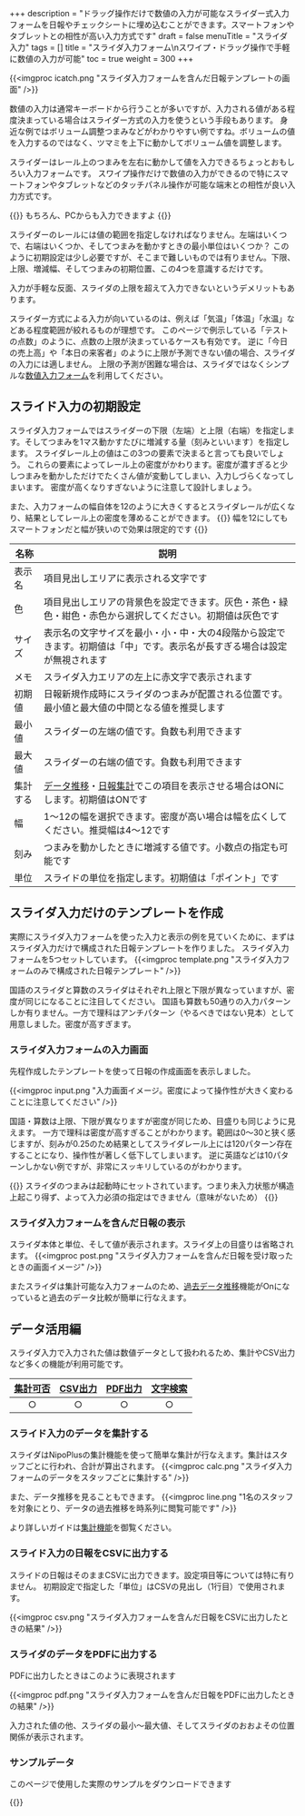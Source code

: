 +++
description = "ドラッグ操作だけで数値の入力が可能なスライダー式入力フォームを日報やチェックシートに埋め込むことができます。スマートフォンやタブレットとの相性が高い入力方式です"
draft = false
menuTitle = "スライダ入力"
tags = []
title = "スライダ入力フォーム\nスワイプ・ドラッグ操作で手軽に数値の入力が可能"
toc = true
weight = 300
+++

{{<imgproc icatch.png "スライダ入力フォームを含んだ日報テンプレートの画面" />}}

数値の入力は通常キーボードから行うことが多いですが、入力される値がある程度決まっている場合はスライダー方式の入力を使うという手段もあります。
身近な例ではボリューム調整つまみなどがわかりやすい例ですね。ボリュームの値を入力するのではなく、ツマミを上下に動かしてボリューム値を調整します。

スライダーはレール上のつまみを左右に動かして値を入力できるちょっとおもしろい入力フォームです。
スワイプ操作だけで数値の入力ができるので特にスマートフォンやタブレットなどのタッチパネル操作が可能な端末との相性が良い入力方式です。

{{<alice pos="right" icon="pc">}}
もちろん、PCからも入力できますよ
{{</alice>}}

スライダーのレールには値の範囲を指定しなければなりません。左端はいくつで、右端はいくつか、そしてつまみを動かすときの最小単位はいくつか？
このように初期設定は少し必要ですが、そこまで難しいものでは有りません。下限、上限、増減幅、そしてつまみの初期位置、この4つを意識するだけです。

入力が手軽な反面、スライダの上限を超えて入力できないというデメリットもあります。

スライダー方式による入力が向いているのは、例えば「気温」「体温」「水温」などある程度範囲が絞れるものが理想です。
このページで例示している「テストの点数」のように、点数の上限が決まっているケースも有効です。
逆に「今日の売上高」や「本日の来客者」のように上限が予測できない値の場合、スライダの入力には適しません。
上限の予測が困難な場合は、スライダではなくシンプルな[数値入力フォーム](/org/groupsetting/template/math/)を利用してください。

## スライド入力の初期設定

スライダ入力フォームではスライダーの下限（左端）と上限（右端）を指定します。そしてつまみを1マス動かすたびに増減する量（刻みといいます）を指定します。
スライダレール上の値はこの3つの要素で決まると言っても良いでしょう。
これらの要素によってレール上の密度がかわります。密度が濃すぎると少しつまみを動かしただけでたくさん値が変動してしまい、入力しづらくなってしまいます。
密度が高くなりすぎないように注意して設計しましょう。  

また、入力フォームの幅自体を12のように大きくするとスライダレールが広くなり、結果としてレール上の密度を薄めることができます。
{{<alice pos="right" icon="phone">}}
幅を12にしてもスマートフォンだと幅が狭いので効果は限定的です
{{</alice>}}

|名称|説明|
|---|---|
|表示名|項目見出しエリアに表示される文字です|
|色|項目見出しエリアの背景色を設定できます。灰色・茶色・緑色・紺色・赤色から選択してください。初期値は灰色です|
|サイズ|表示名の文字サイズを最小・小・中・大の4段階から設定できます。初期値は「中」です。表示名が長すぎる場合は設定が無視されます|
|メモ|スライダ入力エリアの左上に赤文字で表示されます|
|初期値|日報新規作成時にスライダのつまみが配置される位置です。最小値と最大値の中間となる値を推奨します|
|最小値|スライダーの左端の値です。負数も利用できます|
|最大値|スライダーの右端の値です。負数も利用できます|
|集計する|[データ推移](/report/read/analytics/)・[日報集計](/report/totalling/transition/)でこの項目を表示させる場合はONにします。初期値はONです|
|幅|1〜12の幅を選択できます。密度が高い場合は幅を広くしてください。推奨幅は4〜12です|
|刻み|つまみを動かしたときに増減する値です。小数点の指定も可能です|
|単位|スライドの単位を指定します。初期値は「ポイント」です|

## スライダ入力だけのテンプレートを作成

実際にスライダ入力フォームを使った入力と表示の例を見ていくために、まずはスライダ入力だけで構成された日報テンプレートを作りました。
スライダ入力フォームを5つセットしています。
{{<imgproc template.png "スライダ入力フォームのみで構成された日報テンプレート" />}}

国語のスライダと算数のスライダはそれぞれ上限と下限が異なっていますが、密度が同じになることに注目してください。
国語も算数も50通りの入力パターンしか有りません。一方で理科はアンチパターン（やるべきではない見本）として用意しました。密度が高すぎます。

### スライダ入力フォームの入力画面

先程作成したテンプレートを使って日報の作成画面を表示しました。

{{<imgproc input.png "入力画面イメージ。密度によって操作性が大きく変わることに注意してください" />}}

国語・算数は上限、下限が異なりますが密度が同じため、目盛りも同じように見えます。
一方で理科は密度が高すぎることがわかります。範囲は0〜30と狭く感じますが、刻みが0.25のため結果としてスライダレール上には120パターン存在することになり、操作性が著しく低下してしまいます。
逆に英語などは10パターンしかない例ですが、非常にスッキリしているのがわかります。

{{<alice pos="right" icon="here">}}
スライダのつまみは起動時にセットされています。つまり未入力状態が構造上起こり得ず、よって入力必須の指定はできません（意味がないため）
{{</alice>}}

### スライダ入力フォームを含んだ日報の表示

スライダ本体と単位、そして値が表示されます。スライダ上の目盛りは省略されます。
{{<imgproc post.png "スライダ入力フォームを含んだ日報を受け取ったときの画面イメージ" />}}

またスライダは集計可能な入力フォームのため、[過去データ推移](/report/read/analytics/)機能がOnになっていると過去のデータ比較が簡単に行なえます。

## データ活用編

スライダ入力で入力された値は数値データとして扱われるため、集計やCSV出力など多くの機能が利用可能です。

|[集計可否](/report/totalling/form/)|[CSV出力](/report/totalling/csv/)|[PDF出力](/report/read/pdf/)|[文字検索](/report/read/list/)|
|:---:|:---:|:---:|:---:|
|○|○|○|○|

### スライド入力のデータを集計する

スライダはNipoPlusの集計機能を使って簡単な集計が行なえます。集計はスタッフごとに行われ、合計が算出されます。
{{<imgproc calc.png "スライダ入力フォームのデータをスタッフごとに集計する" />}}

また、データ推移を見ることもできます。
{{<imgproc line.png "1名のスタッフを対象にとり、データの過去推移を時系列に閲覧可能です" />}}

より詳しいガイドは[集計機能](/report/totalling/transition/)を御覧ください。

### スライド入力の日報をCSVに出力する

スライドの日報はそのままCSVに出力できます。設定項目等については特に有りません。
初期設定で指定した「単位」はCSVの見出し（1行目）で使用されます。

{{<imgproc csv.png "スライダ入力フォームを含んだ日報をCSVに出力したときの結果" />}}

### スライダのデータをPDFに出力する

PDFに出力したときはこのように表現されます

{{<imgproc pdf.png "スライダ入力フォームを含んだ日報をPDFに出力したときの結果" />}}

入力された値の他、スライダの最小〜最大値、そしてスライダのおおよその位置関係が表示されます。

### サンプルデータ

このページで使用した実際のサンプルをダウンロードできます

{{<attachments style="orange" />}}
